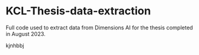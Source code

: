 # KCL-Thesis-data-extraction
Full code used to extract data from Dimensions AI for the thesis completed in August 2023.

kjnhbbj
